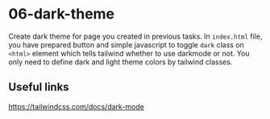 # 06-dark-theme

Create dark theme for page you created in previous tasks. In `index.html` file, you have prepared button and simple javascript to toggle `dark` class on `<html>` element which tells tailwind whether to use darkmode or not. You only need to define dark and light theme colors by tailwind classes.

## Useful links

https://tailwindcss.com/docs/dark-mode
